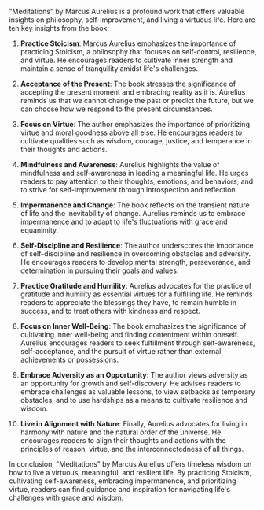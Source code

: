 "Meditations" by Marcus Aurelius is a profound work that offers valuable insights on philosophy, self-improvement, and living a virtuous life. Here are ten key insights from the book:

1. **Practice Stoicism**: Marcus Aurelius emphasizes the importance of practicing Stoicism, a philosophy that focuses on self-control, resilience, and virtue. He encourages readers to cultivate inner strength and maintain a sense of tranquility amidst life's challenges.

2. **Acceptance of the Present**: The book stresses the significance of accepting the present moment and embracing reality as it is. Aurelius reminds us that we cannot change the past or predict the future, but we can choose how we respond to the present circumstances.

3. **Focus on Virtue**: The author emphasizes the importance of prioritizing virtue and moral goodness above all else. He encourages readers to cultivate qualities such as wisdom, courage, justice, and temperance in their thoughts and actions.

4. **Mindfulness and Awareness**: Aurelius highlights the value of mindfulness and self-awareness in leading a meaningful life. He urges readers to pay attention to their thoughts, emotions, and behaviors, and to strive for self-improvement through introspection and reflection.

5. **Impermanence and Change**: The book reflects on the transient nature of life and the inevitability of change. Aurelius reminds us to embrace impermanence and to adapt to life's fluctuations with grace and equanimity.

6. **Self-Discipline and Resilience**: The author underscores the importance of self-discipline and resilience in overcoming obstacles and adversity. He encourages readers to develop mental strength, perseverance, and determination in pursuing their goals and values.

7. **Practice Gratitude and Humility**: Aurelius advocates for the practice of gratitude and humility as essential virtues for a fulfilling life. He reminds readers to appreciate the blessings they have, to remain humble in success, and to treat others with kindness and respect.

8. **Focus on Inner Well-Being**: The book emphasizes the significance of cultivating inner well-being and finding contentment within oneself. Aurelius encourages readers to seek fulfillment through self-awareness, self-acceptance, and the pursuit of virtue rather than external achievements or possessions.

9. **Embrace Adversity as an Opportunity**: The author views adversity as an opportunity for growth and self-discovery. He advises readers to embrace challenges as valuable lessons, to view setbacks as temporary obstacles, and to use hardships as a means to cultivate resilience and wisdom.

10. **Live in Alignment with Nature**: Finally, Aurelius advocates for living in harmony with nature and the natural order of the universe. He encourages readers to align their thoughts and actions with the principles of reason, virtue, and the interconnectedness of all things.

In conclusion, "Meditations" by Marcus Aurelius offers timeless wisdom on how to live a virtuous, meaningful, and resilient life. By practicing Stoicism, cultivating self-awareness, embracing impermanence, and prioritizing virtue, readers can find guidance and inspiration for navigating life's challenges with grace and wisdom.